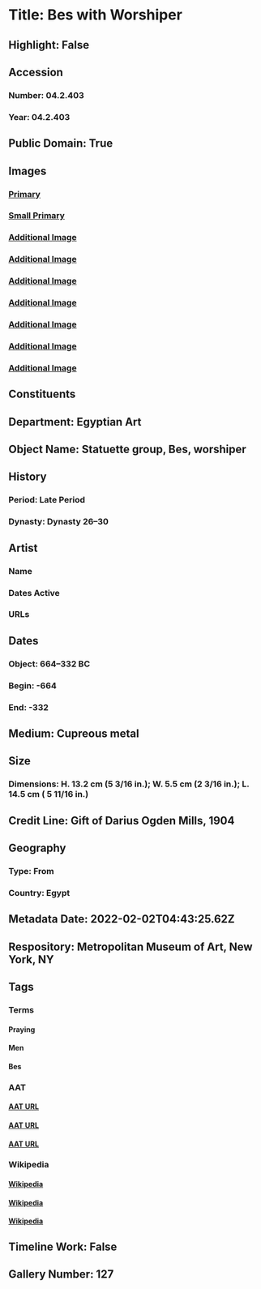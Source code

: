 # Title: Bes with Worshiper
## Highlight: False
## Accession
### Number: 04.2.403
### Year: 04.2.403
## Public Domain: True
## Images
### [Primary](https://images.metmuseum.org/CRDImages/eg/original/LC-04_2_403_EGDP026302.jpg)
### [Small Primary](https://images.metmuseum.org/CRDImages/eg/web-large/LC-04_2_403_EGDP026302.jpg)
### [Additional Image](https://images.metmuseum.org/CRDImages/eg/original/LC-04_2_403_EGDP026307.jpg)
### [Additional Image](https://images.metmuseum.org/CRDImages/eg/original/LC-04_2_403_EGDP026304.jpg)
### [Additional Image](https://images.metmuseum.org/CRDImages/eg/original/LC-04_2_403_EGDP026305.jpg)
### [Additional Image](https://images.metmuseum.org/CRDImages/eg/original/LC-04_2_403_EGDP026306-JPG.jpg)
### [Additional Image](https://images.metmuseum.org/CRDImages/eg/original/LC-04_2_403_EGDP026303.jpg)
### [Additional Image](https://images.metmuseum.org/CRDImages/eg/original/LC-04_2_403_EGDP026308.jpg)
### [Additional Image](https://images.metmuseum.org/CRDImages/eg/original/DP112572.jpg)
## Constituents
## Department: Egyptian Art
## Object Name: Statuette group, Bes, worshiper
## History
### Period: Late Period
### Dynasty: Dynasty 26–30
## Artist
### Name
### Dates Active
### URLs
## Dates
### Object: 664–332 BC
### Begin: -664
### End: -332
## Medium: Cupreous metal
## Size
### Dimensions: H. 13.2 cm (5 3/16 in.); W. 5.5 cm (2 3/16 in.); L. 14.5 cm ( 5 11/16 in.)
## Credit Line: Gift of Darius Ogden Mills, 1904
## Geography
### Type: From
### Country: Egypt
## Metadata Date: 2022-02-02T04:43:25.62Z
## Respository: Metropolitan Museum of Art, New York, NY
## Tags
### Terms
#### Praying
#### Men
#### Bes
### AAT
#### [AAT URL](http://vocab.getty.edu/page/aat/300379724)
#### [AAT URL](http://vocab.getty.edu/page/aat/300025928)
#### [AAT URL](http://vocab.getty.edu/page/ia/901002085)
### Wikipedia
#### [Wikipedia]()
#### [Wikipedia]()
#### [Wikipedia]()
## Timeline Work: False
## Gallery Number: 127